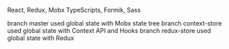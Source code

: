 React, Redux, Mobx TypeScripts, Formik, Sass

branch master used global state with Mobx state tree
branch context-store used global state with Context API and Hooks
branch redux-store used global state with Redux
